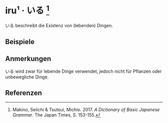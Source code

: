 ---
---

<script setup>
import Example from "../components/Example.vue"
</script>

# iru¹ · いる [^1]

いる beschreibt die Existenz von (lebenden) Dingen.

## Beispiele

<Example jp="この町には日本人が沢山いる。" de="In diesem Dorf gibt es viele Japaner." />

## Anmerkungen

いる wird zwar für lebende Dinge verwendet, jedoch nicht für Pflanzen oder unbewegliche Dinge.

## Referenzen

[^1]: Makino, Seiichi & Tsutsui, Michio. 2017. *A Dictionary of Basic Japanese Grammar*. The Japan Times, S. 153-155.
